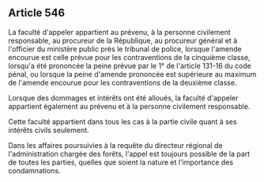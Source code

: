 Article 546
----
La faculté d'appeler appartient au prévenu, à la personne civilement
responsable, au procureur de la République, au procureur général et à l'officier
du ministère public près le tribunal de police, lorsque l'amende encourue est
celle prévue pour les contraventions de la cinquième classe, lorsqu'a été
prononcée la peine prévue par le 1° de l'article 131-16 du code pénal, ou
lorsque la peine d'amende prononcée est supérieure au maximum de l'amende
encourue pour les contraventions de la deuxième classe.

Lorsque des dommages et intérêts ont été alloués, la faculté d'appeler
appartient également au prévenu et à la personne civilement responsable.

Cette faculté appartient dans tous les cas à la partie civile quant à ses
intérêts civils seulement.

Dans les affaires poursuivies à la requête du directeur régional de
l'administration chargée des forêts, l'appel est toujours possible de la part de
toutes les parties, quelles que soient la nature et l'importance des
condamnations.
